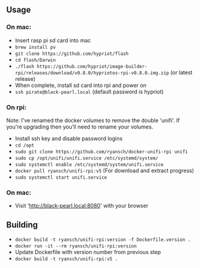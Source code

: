 ## Usage

### On mac:
- Insert rasp pi sd card into mac
- `brew install pv`
- `git clone https://github.com/hypriot/flash`
- `cd flash/Darwin`
- `./flash https://github.com/hypriot/image-builder-rpi/releases/download/v0.8.0/hypriotos-rpi-v0.8.0.img.zip` (or latest release)
- When complete, install sd card into rpi and power on
- `ssh pirate@black-pearl.local` (default password is hypriot)

### On rpi:

Note: I've renamed the docker volumes to remove the double 'unifi'.  If you're upgrading then you'll need to rename your volumes.

- Install ssh key and disable password logins
- `cd /opt`
- `sudo git clone https://github.com/ryansch/docker-unifi-rpi unifi`
- `sudo cp /opt/unifi/unifi.service /etc/systemd/system/`
- `sudo systemctl enable /etc/systemd/system/unifi.service`
- `docker pull ryansch/unifi-rpi:v5` (For download and extract progress)
- `sudo systemctl start unifi.service`

### On mac:

- Visit 'http://black-pearl.local:8080' with your browser

## Building
- `docker build -t ryansch/unifi-rpi:version -f Dockerfile.version .`
- `docker run -it --rm ryansch/unifi-rpi:version`
- Update Dockerfile with version number from previous step
- `docker build -t ryansch/unifi-rpi:v5 .`
